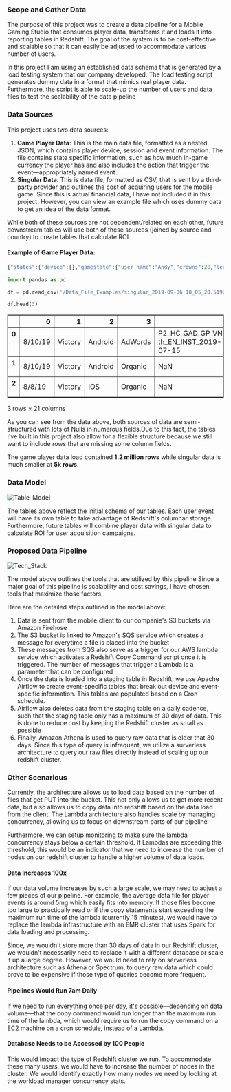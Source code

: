 
### Scope and Gather Data

The purpose of this project was to create a data pipeline for a Mobile Gaming Studio that consumes player data, transforms it and loads it into reporting tables in Redshift. The goal of the system is to be cost-effective and scalable so that it can easily be adjusted to accommodate various number of users.

In this project I am using an established data schema that is generated by a load testing system that our company developed. The load testing script generates dummy data in a format that mimics real player data. Furthermore, the script is able to scale-up the number of users and data files to test the scalability of the data pipeline

### Data Sources

 This project uses two data sources:

1. **Game Player Data**: 
This is the main data file, formatted as a nested JSON, which contains player device, session and event information. The file contains state specific information, such as how much in-game currency the player has and also includes the action that trigger the event—appropriately named event.  
2. **Singular Data**: 
This is data file, formatted as CSV, that is sent by a third-party provider and outlines the cost of acquiring users for the mobile game. Since this is actual financial data, I have not included it in this project. However, you can view an example file which uses dummy data to get an idea of the data format.

While both of these sources are not dependent/related on each other, future downstream tables will use both of these sources (joined by source and country) to create tables that calculate ROI. 


#### Example of Game Player Data:


```python
{"states":{"device":{},"gamestate":{"user_name":"Andy","crowns":20,"league":"myleague","max_unlocked_court":"playground1","hard_currency":{"value":50},"soft_currency":{"value":100}},"session":{"user_id":"1adbc9ff-a5ca-4409-8c66-75e21a181b25","session_id":"e00ebbcf-b227-4d9d-824f-4c83f597bd39","session_start_ts":1568922018768,"session_purchases":0,"session_value":0},"user":{"user_id":"1adbc9ff-a5ca-4409-8c66-75e21a181b25","first_seen":1568915431069,"num_purchases":0,"customer_value":0,"player_level":20,"num_sessions":3,"ftue_complete":false}},"event":{"generalInfo":{"game":"victory","env":"test","platform":"Android","appVer":"bar","userId":"1adbc9ff-a5ca-4409-8c66-75e21a181b25","installTime":"40","sessionId":"e00ebbcf-b227-4d9d-824f-4c83f597bd39","eventId":"52094234-e98c-4b36-a22a-154de476950a","eventTimestamp":"1568923220649","seqNum":"11","context":""},"playShot":{"court":"","ball":"","ballLevel":"0","pointZone":"0","cleanShot":false,"pointsScored":null,"currentScore":null,"opponentScore":null,"timeLeft":"0","timeSinceSpawn":"0","timeLeftRelease":"0","matchId":"eac914fb-978b-4827-b165-7e229d384e23","gyroscopeLevel":"0","tiebreak":"0","shotMade":false,"isBot":false,"matchType":"VICTORY_1v1","tournamentId":"","opponentId":"","ballX":0.85813725,"ballY":0.20664802,"touchStartX":0.35513717,"touchStartY":0.30587748,"touchEndX":0.23538259,"touchEndY":0.7942217,"touchDuration":"0","arcDrawPerc":0,"userActiveCards":[],"opponentActiveCards":[]}},"enriched":true,"process_timestamp":1568923242826,"process_filename":"events/2019/09/19/20/yeti-victory-test-1-2019-09-19-20-00-20-d569186b-a21a-434a-b892-757c6f5a84a5.gz","process_logstream":"2019/09/19/[$LATEST]6d84a16b60f24c31a9bd82faa1d9f278","process_origin":"file"}
```


```python
import pandas as pd

df = pd.read_csv('/Data_File_Examples/singular_2019-09-06 18_05_20.519281_0003_part_00.csv', header=None)

df.head(3)
```


<div>
<style>
    .dataframe thead tr:only-child th {
        text-align: right;
    }

    .dataframe thead th {
        text-align: left;
    }

    .dataframe tbody tr th {
        vertical-align: top;
    }
</style>
<table border="1" class="dataframe">
  <thead>
    <tr style="text-align: right;">
      <th></th>
      <th>0</th>
      <th>1</th>
      <th>2</th>
      <th>3</th>
      <th>4</th>
      <th>5</th>
      <th>6</th>
      <th>7</th>
      <th>8</th>
      <th>9</th>
      <th>...</th>
      <th>11</th>
      <th>12</th>
      <th>13</th>
      <th>14</th>
      <th>15</th>
      <th>16</th>
      <th>17</th>
      <th>18</th>
      <th>19</th>
      <th>20</th>
    </tr>
  </thead>
  <tbody>
    <tr>
      <th>0</th>
      <td>8/10/19</td>
      <td>Victory</td>
      <td>Android</td>
      <td>AdWords</td>
      <td>P2_HC_GAD_GP_VN-th_EN_INST_2019-07-15</td>
      <td>VNM</td>
      <td>NaN</td>
      <td>NaN</td>
      <td>NaN</td>
      <td>NaN</td>
      <td>...</td>
      <td>3</td>
      <td>NaN</td>
      <td>NaN</td>
      <td>P1Adwords</td>
      <td>NaN</td>
      <td>NaN</td>
      <td>NaN</td>
      <td>1.469870e+12</td>
      <td>NaN</td>
      <td>2019-09-06 18:05:36.888115+00</td>
    </tr>
    <tr>
      <th>1</th>
      <td>8/10/19</td>
      <td>Victory</td>
      <td>Android</td>
      <td>Organic</td>
      <td>NaN</td>
      <td>THA</td>
      <td>830.0</td>
      <td>1891.0</td>
      <td>2127.0</td>
      <td>1032.0</td>
      <td>...</td>
      <td>1078</td>
      <td>NaN</td>
      <td>NaN</td>
      <td>NaN</td>
      <td>NaN</td>
      <td>NaN</td>
      <td>NaN</td>
      <td>NaN</td>
      <td>NaN</td>
      <td>2019-09-06 18:05:36.888115+00</td>
    </tr>
    <tr>
      <th>2</th>
      <td>8/8/19</td>
      <td>Victory</td>
      <td>iOS</td>
      <td>Organic</td>
      <td>NaN</td>
      <td>USA</td>
      <td>1463.0</td>
      <td>1920.0</td>
      <td>1598.0</td>
      <td>1575.0</td>
      <td>...</td>
      <td>946</td>
      <td>NaN</td>
      <td>NaN</td>
      <td>NaN</td>
      <td>NaN</td>
      <td>NaN</td>
      <td>NaN</td>
      <td>NaN</td>
      <td>NaN</td>
      <td>2019-09-06 18:05:36.888115+00</td>
    </tr>
  </tbody>
</table>
<p>3 rows × 21 columns</p>
</div>



As you can see from the data above, both sources of data are semi-structured with lots of Nulls in numerous fields.Due to this fact, the tables I've built in this project also allow for a flexible structure because we still want to include rows that are missing some column fields. 

The game player data load contained **1.2 million rows** while singular data is much smaller at **5k rows**. 

### Data Model

![Table_Model](https://user-images.githubusercontent.com/10493680/66167263-ddf44700-e5f6-11e9-8277-a32d771da25b.png)

The tables above reflect the initial schema of our tables. Each user event will have its own table to take advantage of Redshift's columnar storage. Furthermore, future tables will combine player data with singular data to calculate ROI for user acquisition campaigns.   

### Proposed Data Pipeline

![Tech_Stack](https://user-images.githubusercontent.com/10493680/66167396-4511fb80-e5f7-11e9-9626-9fe0c5948ddd.png)

The model above outlines the tools that are utilized by this pipeline
Since a major goal of this pipeline is scalability and cost savings, I have chosen tools that maximize those factors. 

Here are the detailed steps outlined in the model above:

1. Data is sent from the mobile client to our companie's S3 buckets via Amazon Firehose
2. The S3 bucket is linked to Amazon's SQS service which creates a message for everytime a file is placed into the bucket
3. These messages from SQS also serve as a trigger for our AWS lambda service which activates a Redshift Copy Command script once it is triggered. The number of messages that trigger a Lambda is a parameter that can be configured
4. Once the data is loaded into a staging table in Redshift, we use Apache Airflow to create event-specific tables that break out device and event-specific information. This tables are populated based on a Cron schedule.
5. Airflow also deletes data from the staging table on a daily cadence, such that the staging table only has a maximum of 30 days of data. This is done to reduce cost by keeping the Redshift cluster as small as possible
6. Finally, Amazon Athena is used to query raw data that is older that 30 days. Since this type of query is infrequent, we utilize a surverless architecture to query our raw files directly instead of scaling up our redshift cluster. 

### Other Scenarious 

Currently, the architecture allows us to load data based on the number of files that get PUT into the bucket. This not only allows us to get more recent data, but also allows us to copy data into redshift based on the data load from the client. The Lambda architecture also handles scale by managing concurrency, allowing us to focus on downstream parts of our pipeline

Furthermore, we can setup monitoring to make sure the lambda concurrency stays below a certain threshold. If Lambdas are exceeding this threshold, this would be an indicator that we need to increase the number of nodes on our redshift cluster to handle a higher volume of data loads.  

####  Data Increases 100x

If our data volume increases by such a large scale, we may need to adjust a few pieces of our pipeline. For example, the average data file for player events is around 5mg which easily fits into memory. If those files become too large to practically read or if the copy statements start exceeding the maximum run time of the lambda (currently 15 minutes), we would have to replace the lambda infrastructure with an EMR cluster that uses Spark for data loading and processing.

Since, we wouldn't store more than 30 days of data in our Redshift cluster, we wouldn't necessarily need to replace it with a different database or scale it up a large degree. However, we would need to rely on serverless architecture such as Athena or Spectrum, to query raw data which could prove to be expensive if those type of queries become more frequent.

#### Pipelines Would Run 7am Daily

If we need to run everything once per day, it's possible—depending  on data volume—that the copy command would run longer than the maximum run time of the lambda, which would require us to run the copy command on a EC2 machine on a cron schedule, instead of a Lambda.

#### Database Needs to be Accessed by 100 People

This would impact the type of Redshift cluster we run. To accommodate these many users, we would have to increase the number of nodes in the cluster. We would identify exactly how many nodes we need by looking at the workload manager concurrency stats. 
